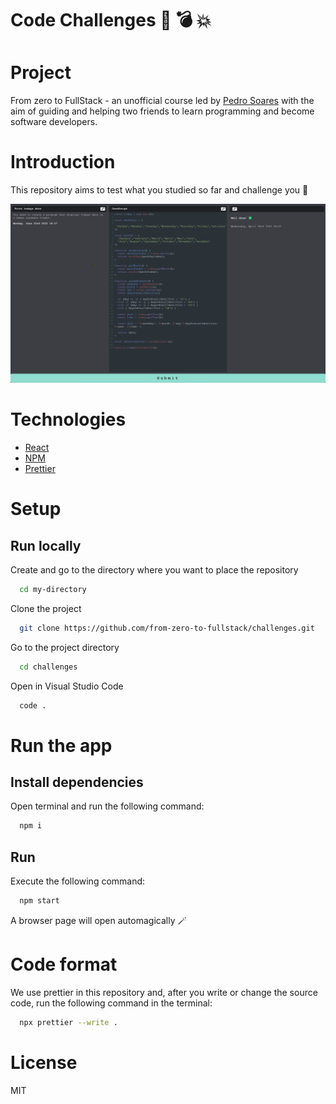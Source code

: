 # Code Challenges 🤯 💣 💥

# Project

From zero to FullStack - an unofficial course led by [Pedro Soares](https://github.com/pncsoares) with the aim of guiding and helping two friends to learn programming and become software developers.

# Introduction

This repository aims to test what you studied so far and challenge you 💪

![app](./images/app.png)

# Technologies

- [React](https://reactjs.org/docs/getting-started.html)
- [NPM](https://www.npmjs.com)
- [Prettier](https://prettier.io/docs/en/)

# Setup

## Run locally

Create and go to the directory where you want to place the repository

```bash
  cd my-directory
```

Clone the project

```bash
  git clone https://github.com/from-zero-to-fullstack/challenges.git
```

Go to the project directory

```bash
  cd challenges
```

Open in Visual Studio Code

```bash
  code .
```

# Run the app

## Install dependencies

Open terminal and run the following command:
```bash
  npm i
```

## Run

Execute the following command:
```bash
  npm start
```

A browser page will open automagically 🪄

# Code format

We use prettier in this repository and, after you write or change the source code, run the following command in the terminal:
```bash
  npx prettier --write .
```

# License

MIT